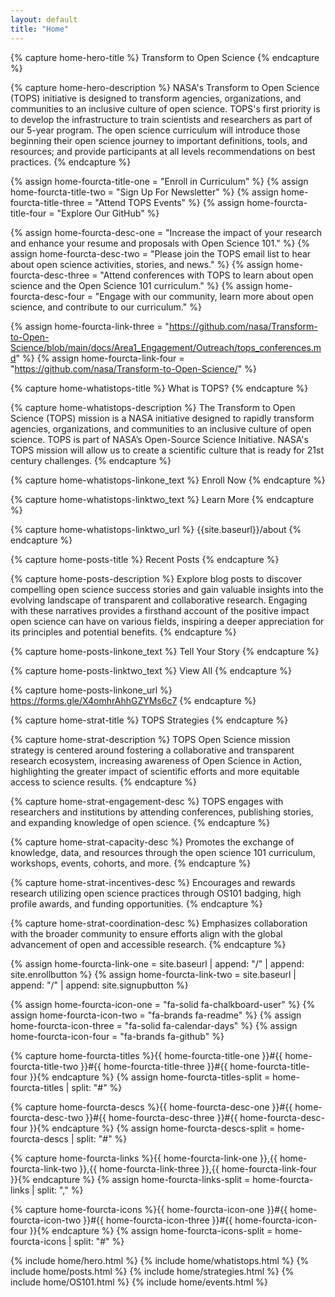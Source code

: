 ```yaml
---
layout: default
title: "Home"
---
```


<!---FOR EVERYONE-->

<!---START Hero (Plain Text)-->
<!---Hero Title-->
{% capture home-hero-title %}
Transform to Open Science
{% endcapture %}
<!---Hero Description-->
{% capture home-hero-description %}
NASA's Transform to Open Science (TOPS) initiative is designed to transform agencies, organizations, and communities to an inclusive culture of open science. TOPS's first priority is to develop the infrastructure to train scientists and researchers as part of our 5-year program. The open science curriculum will introduce those beginning their open science journey to important definitions, tools, and resources; and provide participants at all levels recommendations on best practices.
{% endcapture %}
<!---END Hero-->


<!---START Four Column Orange CTA (Plain Text)-->
<!---Four Column Orange CTA Titles-->
{% assign home-fourcta-title-one = "Enroll in Curriculum" %}
{% assign home-fourcta-title-two = "Sign Up For Newsletter" %}
{% assign home-fourcta-title-three = "Attend TOPS Events" %}
{% assign home-fourcta-title-four = "Explore Our GitHub" %}
<!---Four Column Orange CTA Descriptions-->
{% assign home-fourcta-desc-one = "Increase the impact of your research and enhance your resume and proposals with Open Science 101." %}
{% assign home-fourcta-desc-two = "Please join the TOPS email list to hear about open science activities, stories, and news." %}
{% assign home-fourcta-desc-three = "Attend conferences with TOPS to learn about open science and the Open Science 101 curriculum." %}
{% assign home-fourcta-desc-four = "Engage with our community, learn more about open science, and contribute to our curriculum." %}
<!---Four Column Orange CTA Links-->
{% assign home-fourcta-link-three = "https://github.com/nasa/Transform-to-Open-Science/blob/main/docs/Area1_Engagement/Outreach/tops_conferences.md" %}
{% assign home-fourcta-link-four = "https://github.com/nasa/Transform-to-Open-Science/" %}
<!---END Four Column Orange CTA-->


<!---START What is TOPS-->
<!---What is TOPS Title (Plain Text)-->
{% capture home-whatistops-title %}
What is TOPS?
{% endcapture %}
<!---What is TOPS Description (Markdown)-->
{% capture home-whatistops-description %}
The Transform to Open Science (TOPS) mission is a NASA initiative designed to rapidly transform agencies, organizations, and communities to an inclusive culture of open science. TOPS is part of NASA’s Open-Source Science Initiative. NASA's TOPS mission will allow us to create a scientific culture that is ready for 21st century challenges.
{% endcapture %}
<!---What is TOPS Enroll Now Text (Plain Text)-->
{% capture home-whatistops-linkone_text %}
Enroll Now
{% endcapture %}
<!---What is TOPS Learn More Text (Plain Text)-->
{% capture home-whatistops-linktwo_text %}
Learn More
{% endcapture %}
<!---What is TOPS Learn More Link-->
{% capture home-whatistops-linktwo_url %}
{{site.baseurl}}/about
{% endcapture %}
<!---END What is TOPS-->


<!---START Recent Posts-->
<!---What is TOPS Title (Plain Text)-->
{% capture home-posts-title %}
Recent Posts
{% endcapture %}
<!---Recent Posts Description (Markdown)-->
{% capture home-posts-description %}
Explore blog posts to discover compelling open science success stories and gain valuable insights into the evolving landscape of transparent and collaborative research. Engaging with these narratives provides a firsthand account of the positive impact open science can have on various fields, inspiring a deeper appreciation for its principles and potential benefits.
{% endcapture %}
<!---Recent Posts Tell Your Story Text (Plain Text)-->
{% capture home-posts-linkone_text %}
Tell Your Story
{% endcapture %}
<!---Recent Posts View All Text (Plain Text)-->
{% capture home-posts-linktwo_text %}
View All
{% endcapture %}
<!---Recent Posts Tell Your Story Link-->
{% capture home-posts-linkone_url %}
https://forms.gle/X4omhrAhhGZYMs6c7
{% endcapture %}
<!---END Recent Posts-->


<!---START TOPS Strategies-->
<!---TOPS Strategies (Plain Text)-->
{% capture home-strat-title %}
TOPS Strategies
{% endcapture %}
<!---TOPS Strategies Description (Markdown)-->
{% capture home-strat-description %}
TOPS Open Science mission strategy is centered around fostering a collaborative and transparent research ecosystem,  increasing awareness of Open Science in Action, highlighting the greater impact of scientific efforts and more equitable access to science results.
{% endcapture %}
<!---Engagement Description-->
{% capture home-strat-engagement-desc %}
TOPS engages with researchers and institutions by attending conferences, publishing stories, and expanding knowledge of open science.
{% endcapture %}
<!---Capacity Sharing Description-->
{% capture home-strat-capacity-desc %}
Promotes the exchange of knowledge, data, and resources through the open science 101 curriculum, workshops, events, cohorts, and more.
{% endcapture %}
<!---Incentives Description-->
{% capture home-strat-incentives-desc %}
Encourages and rewards research utilizing open science practices through OS101 badging, high profile awards, and funding opportunities.
{% endcapture %}
<!---Coordination Description-->
{% capture home-strat-coordination-desc %}
Emphasizes collaboration with the broader community to ensure efforts align with the global advancement of open and accessible research.
{% endcapture %}
<!---END TOPS Strategies-->




<!---FOR DEVELOPER ONLY (UNLESS YOU FEEL BRAVE)-->

{% assign home-fourcta-link-one = site.baseurl | append: "/" | append: site.enrollbutton %}
{% assign home-fourcta-link-two = site.baseurl | append: "/" | append: site.signupbutton %}

{% assign home-fourcta-icon-one = "fa-solid fa-chalkboard-user" %}
{% assign home-fourcta-icon-two = "fa-brands fa-readme" %}
{% assign home-fourcta-icon-three = "fa-solid fa-calendar-days" %}
{% assign home-fourcta-icon-four = "fa-brands fa-github" %}

{% capture home-fourcta-titles %}{{ home-fourcta-title-one }}#{{ home-fourcta-title-two }}#{{ home-fourcta-title-three }}#{{ home-fourcta-title-four }}{% endcapture %}
{% assign home-fourcta-titles-split = home-fourcta-titles | split: "#" %}

{% capture home-fourcta-descs %}{{ home-fourcta-desc-one }}#{{ home-fourcta-desc-two }}#{{ home-fourcta-desc-three }}#{{ home-fourcta-desc-four }}{% endcapture %}
{% assign home-fourcta-descs-split = home-fourcta-descs | split: "#" %}

{% capture home-fourcta-links %}{{ home-fourcta-link-one }},{{ home-fourcta-link-two }},{{ home-fourcta-link-three }},{{ home-fourcta-link-four }}{% endcapture %}
{% assign home-fourcta-links-split = home-fourcta-links | split: "," %}

{% capture home-fourcta-icons %}{{ home-fourcta-icon-one }}#{{ home-fourcta-icon-two }}#{{ home-fourcta-icon-three }}#{{ home-fourcta-icon-four }}{% endcapture %}
{% assign home-fourcta-icons-split = home-fourcta-icons | split: "#" %}

{% include home/hero.html %}
{% include home/whatistops.html %}
{% include home/posts.html %}
{% include home/strategies.html %}
{% include home/OS101.html %}
{% include home/events.html %}